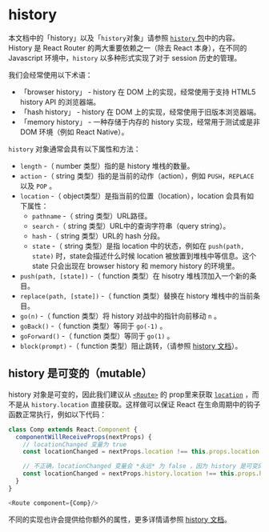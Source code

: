 # history

本文档中的「history」以及「`history`对象」请参照 [`history` 包](https://github.com/ReactTraining/history)中的内容。
History 是 React Router 的两大重要依赖之一（除去 React 本身），在不同的 Javascript 环境中，`history` 以多种形式实现了对于 session 历史的管理。

我们会经常使用以下术语：

- 「browser history」 - history 在 DOM 上的实现，经常使用于支持 HTML5 history API 的浏览器端。
- 「hash history」 - history 在 DOM 上的实现，经常使用于旧版本浏览器端。
- 「memory history」 - 一种存储于内存的 history 实现，经常用于测试或是非 DOM 环境（例如 React Native）。

`history` 对象通常会具有以下属性和方法：


- `length` -（ number 类型）指的是 history 堆栈的数量。
- `action` -（ string 类型）指的是当前的动作（action），例如 `PUSH`，`REPLACE` 以及 `POP` 。
- `location` -（ object类型）是指当前的位置（location），location 会具有如下属性：
  - `pathname` -（ string 类型）URL路径。
  - `search` -（ string 类型）URL中的查询字符串（query string）。
  - `hash` -（ string 类型）URL的 hash 分段。
  - `state` -（ string 类型）是指 location 中的状态，例如在 `push(path, state)` 时，state会描述什么时候 location 被放置到堆栈中等信息。这个 state 只会出现在 browser history 和 memory history 的环境里。
- `push(path, [state])` -（ function 类型）在 hisotry 堆栈顶加入一个新的条目。
- `replace(path, [state])` -（ function 类型）替换在 history 堆栈中的当前条目。
- `go(n)` -（ function 类型）将 history 对战中的指针向前移动 `n` 。
- `goBack()` -（ function 类型）等同于 `go(-1)` 。
- `goForward()` -（ function 类型）等同于 `go(1)` 。
- `block(prompt)` -（ function 类型）阻止跳转，（请参照 [ history 文档](https://github.com/ReactTraining/history#blocking-transitions)）。

## history 是可变的（mutable）

history 对象是可变的，因此我们建议从 [`<Route>`](./Route.md) 的 prop里来获取 [`location`](./location.md) ，而不是从 `history.location` 直接获取。这样做可以保证 React 在生命周期中的钩子函数正常执行，例如以下代码：

```js
class Comp extends React.Component {
  componentWillReceiveProps(nextProps) {
    // locationChanged 变量为 true
    const locationChanged = nextProps.location !== this.props.location

    // 不正确，locationChanged 变量会 *永远* 为 false ，因为 history 是可变的（mutable）。
    const locationChanged = nextProps.history.location !== this.props.history.location
  }
}

<Route component={Comp}/>
```

不同的实现也许会提供给你额外的属性，更多详情请参照 [history 文档](https://github.com/ReactTraining/history#properties)。
